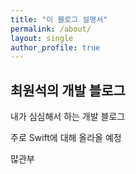 ```yaml
---
title: "이 블로그 설명서"
permalink: /about/
layout: single
author_profile: true
---
```


## 최원석의 개발 블로그

내가 심심해서 하는 개발 블로그

주로 Swift에 대해 올라올 예정

많관부 

